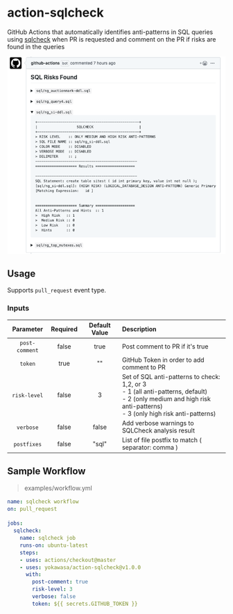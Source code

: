 # action-sqlcheck

GitHub Actions that automatically identifies anti-patterns in SQL queries using [sqlcheck](https://github.com/jarulraj/sqlcheck) when PR is requested  and comment on the PR if risks are found in the queries  

![](assets/action-sqlcheck-pr-comment.png)

## Usage

Supports `pull_request` event type.

### Inputs
|Parameter|Required|Default Value|Description|
|:--:|:--:|:--:|:--|
|`post-comment`|false|true|Post comment to PR if it's true|
|`token`|true|""|GitHub Token in order to add comment to PR|
|`risk-level`|false|3|Set of SQL anti-patterns to check: 1,2, or 3<br>- 1 (all anti-patterns, default)<br>- 2 (only medium and high risk anti-patterns)<br> - 3 (only high risk anti-patterns) |
|`verbose`|false|false|Add verbose warnings to SQLCheck analysis result|
|`postfixes`|false|"sql"|List of file postfix to match ( separator: comma )|

## Sample Workflow

> examples/workflow.yml
```yml
name: sqlcheck workflow
on: pull_request

jobs:
  sqlcheck:
    name: sqlcheck job 
    runs-on: ubuntu-latest
    steps:
    - uses: actions/checkout@master
    - uses: yokawasa/action-sqlcheck@v1.0.0
      with:
        post-comment: true
        risk-level: 3
        verbose: false
        token: ${{ secrets.GITHUB_TOKEN }}
```

